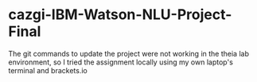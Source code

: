 # cazgi-IBM-Watson-NLU-Project-Final
 The git commands to update the project were not working in the theia lab environment, so I tried the assignment locally using my own laptop's terminal and brackets.io
